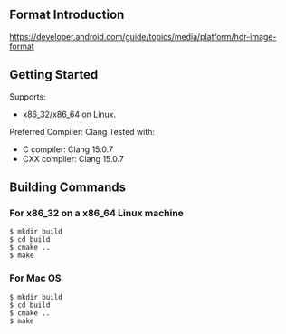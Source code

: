 ## Format Introduction
https://developer.android.com/guide/topics/media/platform/hdr-image-format

## Getting Started

Supports:
- x86_32/x86_64 on Linux.

Preferred Compiler: Clang
Tested with:
- C compiler: Clang 15.0.7
- CXX compiler: Clang 15.0.7

## Building Commands

### For x86_32 on a x86_64 Linux machine
```
$ mkdir build
$ cd build
$ cmake ..
$ make
```
### For Mac OS
```
$ mkdir build
$ cd build
$ cmake ..
$ make
```
